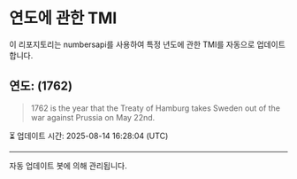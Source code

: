 
# 연도에 관한 TMI

이 리포지토리는 numbersapi를 사용하여 특정 년도에 관한 TMI를 자동으로 업데이트합니다.

## 연도: (1762)
> 1762 is the year that the Treaty of Hamburg takes Sweden out of the war against Prussia on May 22nd.

⏳ 업데이트 시간: 2025-08-14 16:28:04 (UTC)

---
자동 업데이트 봇에 의해 관리됩니다.
